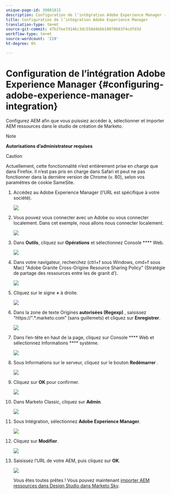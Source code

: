 ```yaml
---
unique-page-id: 30081815
description: Configuration de l’intégration Adobe Experience Manager - Documents marketing - Documentation du produit
title: Configuration de l’intégration Adobe Experience Manager
translation-type: tm+mt
source-git-commit: 47b2fee7d146c3dc558d4bbb10070683f4cdfd3d
workflow-type: tm+mt
source-wordcount: '219'
ht-degree: 0%

---
```



# Configuration de l’intégration Adobe Experience Manager {#configuring-adobe-experience-manager-integration}

Configurez AEM afin que vous puissiez accéder à, sélectionner et importer AEM ressources dans le studio de création de Marketo.

>[!NOTE]
>
>**Autorisations d’administrateur requises**

>[!CAUTION]
>
>Actuellement, cette fonctionnalité n’est entièrement prise en charge que dans Firefox. Il n’est pas pris en charge dans Safari et peut ne pas fonctionner dans la dernière version de Chrome (v. 80), selon vos paramètres de cookie SameSite.

1. Accédez au Adobe Experience Manager (l’URL est spécifique à votre société).

   ![](assets/one.png)

1. Vous pouvez vous connecter avec un Adobe ou vous connecter localement. Dans cet exemple, nous allons nous connecter localement.

   ![](assets/two.png)

1. Dans **Outils**, cliquez sur **Opérations** et sélectionnez Console **** Web.

   ![](assets/2a.png)

1. Dans votre navigateur, recherchez (ctrl+f sous Windows, cmd+f sous Mac) &quot;Adobe Granite Cross-Origine Resource Sharing Policy&quot; (Stratégie de partage des ressources entre les  de granit d’).

   ![](assets/three.png)

1. Cliquez sur le signe **+** à droite.

   ![](assets/four.png)

1. Dans la zone de texte Origines **autorisées (Regexp)** , saisissez &quot;https://&quot;.*\.marketo\.com&quot; (sans guillemets) et cliquez sur **Enregistrer**.

   ![](assets/five-psd.png)

1. Dans l’en-tête en haut de la page, cliquez sur Console **** Web et sélectionnez Informations **** système.

   ![](assets/six.png)

1. Sous Informations sur le serveur, cliquez sur le bouton **Redémarrer** .

   ![](assets/seven.png)

1. Cliquez sur **OK** pour confirmer.

   ![](assets/eight.png)

1. Dans Marketo Classic, cliquez sur **Admin**.

   ![](assets/nine.png)

1. Sous Intégration, sélectionnez **Adobe Experience Manager**.

   ![](assets/ten.png)

1. Cliquez sur **Modifier**.

   ![](assets/eleven.png)

1. Saisissez l’URL de votre AEM, puis cliquez sur **OK**.

   ![](assets/twelve.png)

   Vous êtes toutes prêtes ! Vous pouvez maintenant [importer AEM ressources dans Design Studio dans Marketo Sky](http://help.marketo.com/hc/en-us/articles/360036765993).

